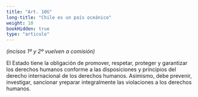 ```yaml
---
title: "Art. 10G"
long-title: "Chile es un país oceánico"
weight: 10
bookHidden: true
type: "articulo"
---
```


*(incisos 1º y 2º vuelven a comisión)*

El   Estado   tiene   la   obligación   de   promover, respetar,  proteger  y  garantizar  los  derechos  humanos conforme  a  las  disposiciones  y  principios  del  derecho internacional de los derechos humanos. Asimismo, debe prevenir,  investigar,  sancionar  yreparar  integralmente las violaciones a los derechos humanos.
